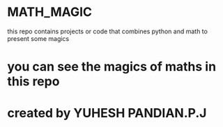 # MATH_MAGIC
this repo contains projects or code that combines python and math to present some magics

# you can see the magics of maths in this repo

# created by YUHESH PANDIAN.P.J
